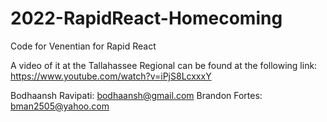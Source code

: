 # 2022-RapidReact-Homecoming

Code for Venentian for Rapid React

A video of it at the Tallahassee Regional can be found at the following link:
https://www.youtube.com/watch?v=iPjS8LcxxxY

Bodhaansh Ravipati: bodhaansh@gmail.com
Brandon Fortes: bman2505@yahoo.com
